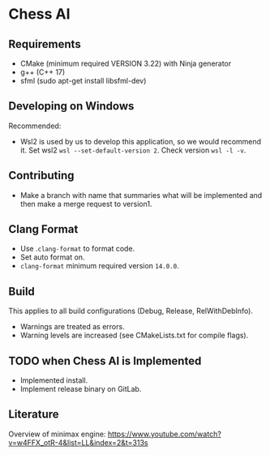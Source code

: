 # Chess AI

## Requirements
- CMake (minimum required VERSION 3.22) with Ninja generator
- g++ (C++ 17)
- sfml (sudo apt-get install libsfml-dev)

## Developing on Windows
Recommended:
- Wsl2 is used by us to develop this application, so we would recommend it.
Set wsl2 `wsl --set-default-version 2`. Check version `wsl -l -v`.

## Contributing
- Make a branch with name that summaries what will be implemented and then make a merge request
to version1.

## Clang Format
- Use .`clang-format` to format code.
- Set auto format on.
- `clang-format` minimum required version `14.0.0`.

## Build
This applies to all build configurations (Debug, Release, RelWithDebInfo).
- Warnings are treated as errors.
- Warning levels are increased (see CMakeLists.txt for compile flags).

## TODO when Chess AI is Implemented
- Implemented install.
- Implement release binary on GitLab.

## Literature
Overview of minimax engine: https://www.youtube.com/watch?v=w4FFX_otR-4&list=LL&index=2&t=313s
